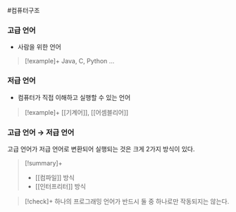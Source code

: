 #컴퓨터구조 

### 고급 언어
+ 사람을 위한 언어

> [!example]+ 
> Java, C, Python ...

### 저급 언어
+ 컴퓨터가 직접 이해하고 실행할 수 있는 언어

> [!example]+ 
> [[기계어]], [[어셈블리어]]
### 고급 언어 → 저급 언어
고급 언어가 저급 언어로 변환되어 실행되는 것은 크게 2가지 방식이 있다.

> [!summary]+ 
> + [[컴파일]] 방식
> + [[인터프리터]] 방식

> [!check]+ 
> 하나의 프로그래밍 언어가 반드시 둘 중 하나로만 작동되지는 않는다.